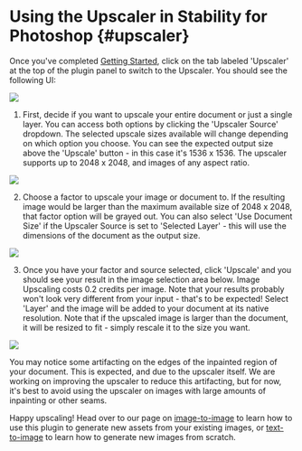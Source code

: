 # Using the Upscaler in Stability for Photoshop {#upscaler}

Once you've completed [Getting Started](/docs/integrations/UsingPhotoshopGettingStarted), click on the tab labeled 'Upscaler' at the top of the plugin panel to switch to the Upscaler. You should see the following UI:

![](/Photoshop/upscaler_default.png)

1. First, decide if you want to upscale your entire document or just a single layer. You can access both options by clicking the 'Upscaler Source' dropdown. The selected upscale sizes available will change depending on which option you choose. You can see the expected output size above the 'Upscale' button - in this case it's 1536 x 1536. The upscaler supports up to 2048 x 2048, and images of any aspect ratio.

![](/Photoshop/upscaler_select_source.png)

2. Choose a factor to upscale your image or document to. If the resulting image would be larger than the maximum available size of 2048 x 2048, that factor option will be grayed out. You can also select 'Use Document Size' if the Upscaler Source is set to 'Selected Layer' - this will use the dimensions of the document as the output size.

![](/Photoshop/select_upscale_factor.png)

3. Once you have your factor and source selected, click 'Upscale' and you should see your result in the image selection area below. Image Upscaling costs 0.2 credits per image. Note that your results probably won't look very different from your input - that's to be expected! Select 'Layer' and the image will be added to your document at its native resolution. Note that if the upscaled image is larger than the document, it will be resized to fit - simply rescale it to the size you want.

![](/Photoshop/upscaler_result.png)

You may notice some artifacting on the edges of the inpainted region of your document. This is expected, and due to the upscaler itself. We are working on improving the upscaler to reduce this artifacting, but for now, it's best to avoid using the upscaler on images with large amounts of inpainting or other seams.

Happy upscaling! Head over to our page on [image-to-image](/docs/integrations/photoshop/image-to-image) to learn how to use this plugin to generate new assets from your existing images, or [text-to-image](/docs/integrations/photoshop/text-to-image) to learn how to generate new images from scratch.
